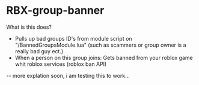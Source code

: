 # RBX-group-banner
What is this does?

- Pulls up bad groups ID's from module script on "/BannedGroupsModule.lua" (such as scammers or group owner is a really bad guy ect.)
- When a person on this group joins: Gets banned from your roblox game whit roblox services (roblox ban API)

-- more explation soon, i am testing this to work...
